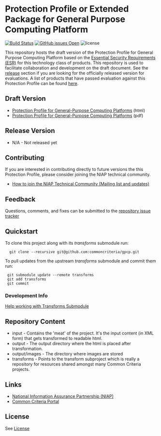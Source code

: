 Protection Profile or Extended Package for General Purpose Computing Platform
===============

[![Build Status](https://travis-ci.com/commoncriteria/gpcp.svg?branch=master)](https://travis-ci.com/commoncriteria/gpcp)
[![GitHub issues Open](https://img.shields.io/github/issues/commoncriteria/gpcp.svg?maxAge=2592000)](https://github.com/commoncriteria/gpcp/issues) 
![license](https://img.shields.io/badge/license-Unlicensed-blue.svg)

This repository hosts the draft version of the Protection Profile for General Purpose Computing Platform based on the
[Essential Security Requirements (ESR)](https://commoncriteria.github.io/pp/gpcp/gpcp-esr.html) for this technology class of
products. This repository is used to facilitate collaboration and development on the draft document.
See the [release](#Release-Version) section if you are looking for the officially released version for evaluations.
A list of products that have passed evaluation against this Protection Profile can be found [here](QQQQ).

## Draft Version

* [Protection Profile for General-Purpose Computing Platforms](https://commoncriteria.github.io/pp/gpcp/gpcp-release.html) (html)
* [Protection Profile for General-Purpose Computing Platforms](https://commoncriteria.github.io/pp/gpcp/gpcp-release.pdf) (pdf)

## Release Version
* N/A - Not released yet

## Contributing

If you are interested in contributing directly to future versions the this Protection Profile, please consider joining the NIAP technical community.
* [How to join the NIAP Technical Community (Mailing list and updates)](https://www.niap-ccevs.org/NIAP_Evolution/tech_communities.cfm)

## Feedback

Questions, comments, and fixes can be submitted to the [repository issue tracker](https://github.com/commoncriteria/gpcp/issues)

## Quickstart
To clone this project along with its _transforms_ submodule run:

````
  git clone --recursive git@github.com:commoncriteria/gpcp.git
````
To pull updates from the upstream _transforms_ submodule and commit them run:
````
 git submodule update --remote transforms
 git add transforms
 git commit
````

### Development Info
[Help working with Transforms Submodule](https://github.com/commoncriteria/transforms/wiki/Working-with-Transforms-as-a-Submodule)

## Repository Content
* input - Contains the 'meat' of the project. It's the input content (in XML form) that gets transformed to readable html.
* output - The output directory where the html is placed after transformation.
* output/images - The directory where images are stored
* transforms - Points to the transform subproject which is really a repository for resources shared amongst many Common Criteria projects.

## Links
* [National Information Assurance Partnership (NIAP)](https://www.niap-ccevs.org/)
* [Common Criteria Portal](https://www.commoncriteriaportal.org/)

## License
See [License](./LICENSE)
